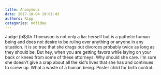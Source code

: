 ```yaml
---
title: Anonymous
date: 2017-10-04 19:01:43
authors: Ripp
categories: Holiday
---
```


 Judge (b$;&amp;h Thomason is not only a liar herself but is a pathetic human being and does not desire to be ruling over anything or anyone in any situation. It is so true that she drags out divorces probably twice as long as they should be. But hey, when you are getting favors while laying on your back or knees from some of these attorneys. Why should she care. I'm sure she doesn't give a crap about all the kid's lives that she has and continues to screw up. What a waste of a human being. Poster child for birth control.